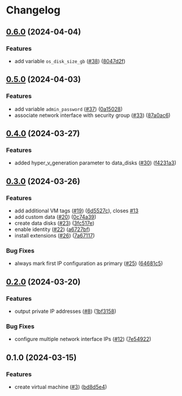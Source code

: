 # Changelog

## [0.6.0](https://github.com/equinor/terraform-azurerm-vm/compare/v0.5.0...v0.6.0) (2024-04-04)


### Features

* add variable `os_disk_size_gb` ([#38](https://github.com/equinor/terraform-azurerm-vm/issues/38)) ([8047d2f](https://github.com/equinor/terraform-azurerm-vm/commit/8047d2f67d6a1feae66a0147f26334a162c847d4))

## [0.5.0](https://github.com/equinor/terraform-azurerm-vm/compare/v0.4.0...v0.5.0) (2024-04-03)


### Features

* add variable `admin_password` ([#37](https://github.com/equinor/terraform-azurerm-vm/issues/37)) ([0a15028](https://github.com/equinor/terraform-azurerm-vm/commit/0a15028f07af498f0b2910e24fbf0a9c0c1d85cd))
* associate network interface with security group ([#33](https://github.com/equinor/terraform-azurerm-vm/issues/33)) ([87a0ac6](https://github.com/equinor/terraform-azurerm-vm/commit/87a0ac633f7bba00f21f569adc32e17f0627c8c4))

## [0.4.0](https://github.com/equinor/terraform-azurerm-vm/compare/v0.3.0...v0.4.0) (2024-03-27)


### Features

* added hyper_v_generation parameter to data_disks ([#30](https://github.com/equinor/terraform-azurerm-vm/issues/30)) ([f4231a3](https://github.com/equinor/terraform-azurerm-vm/commit/f4231a3b445f88176908160f95b52cda3711dd60))

## [0.3.0](https://github.com/equinor/terraform-azurerm-vm/compare/v0.2.0...v0.3.0) (2024-03-26)


### Features

* add additional VM tags ([#19](https://github.com/equinor/terraform-azurerm-vm/issues/19)) ([6d5527c](https://github.com/equinor/terraform-azurerm-vm/commit/6d5527c9f8b0ada75e77991fc82054c6bfd730ea)), closes [#13](https://github.com/equinor/terraform-azurerm-vm/issues/13)
* add custom data ([#20](https://github.com/equinor/terraform-azurerm-vm/issues/20)) ([0c74a39](https://github.com/equinor/terraform-azurerm-vm/commit/0c74a39e1afaded3091ca25d95e91547c8aef124))
* create data disks ([#23](https://github.com/equinor/terraform-azurerm-vm/issues/23)) ([3fc517e](https://github.com/equinor/terraform-azurerm-vm/commit/3fc517eaa20f3922752b82622a82c10d2d5c232b))
* enable identity ([#22](https://github.com/equinor/terraform-azurerm-vm/issues/22)) ([a6727bf](https://github.com/equinor/terraform-azurerm-vm/commit/a6727bf6f693b9464af30944886b156ce13d52c5))
* install extensions ([#26](https://github.com/equinor/terraform-azurerm-vm/issues/26)) ([7a67117](https://github.com/equinor/terraform-azurerm-vm/commit/7a67117105966dbe9010f2ace35e4dc2c5b2d96c))


### Bug Fixes

* always mark first IP configuration as primary ([#25](https://github.com/equinor/terraform-azurerm-vm/issues/25)) ([64681c5](https://github.com/equinor/terraform-azurerm-vm/commit/64681c528bc3ecc0eb180e093596077f1a9f80ba))

## [0.2.0](https://github.com/equinor/terraform-azurerm-vm/compare/v0.1.0...v0.2.0) (2024-03-20)


### Features

* output private IP addresses ([#8](https://github.com/equinor/terraform-azurerm-vm/issues/8)) ([1bf3158](https://github.com/equinor/terraform-azurerm-vm/commit/1bf31583121753ffb98496cd8bd60d8ae8502e22))


### Bug Fixes

* configure multiple network interface IPs ([#12](https://github.com/equinor/terraform-azurerm-vm/issues/12)) ([7e54922](https://github.com/equinor/terraform-azurerm-vm/commit/7e54922abc416f1e05135740b18fb0735403cb85))

## 0.1.0 (2024-03-15)


### Features

* create virtual machine ([#3](https://github.com/equinor/terraform-azurerm-vm/issues/3)) ([bd8d5e4](https://github.com/equinor/terraform-azurerm-vm/commit/bd8d5e45d47220aba77054a5e31eed1dbaf0689e))

